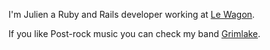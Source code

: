 I'm Julien a Ruby and Rails developer working at [Le Wagon](https://www.lewagon.com).

If you like Post-rock music you can check my band [Grimlake](https://open.spotify.com/album/1PYOoHpIWGTbuR3AmfCrVO?si=S3k30gHqS124ZdoYjLnTCA).
